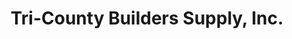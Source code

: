 ---
title: "Tri-County Builders Supply, Inc."
url: /spruce-pine/tri-county-builders-supply-inc/
shop: hardware
---